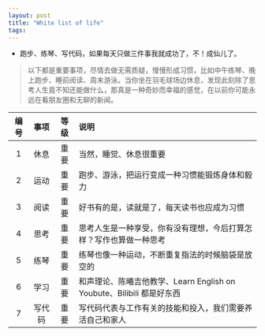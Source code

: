 ```yaml
---
layout: post
title: "White list of life"
tags:
---
```


* 跑步、练琴、写代码，如果每天只做三件事我就成功了，不！成仙儿了。

> 以下都是重要事项，尽情去做无需质疑，慢慢形成习惯，比如中午练琴、晚上跑步、睡前阅读、周末游泳。当你坐在羽毛球场边休息，发现此刻除了思考人生竟不知还能做什么，那真是一种奇妙而幸福的感觉，在以前你可能永远在看朋友圈和无聊的新闻。

| 编号 | 事项 | 等级 | 说明 |
| :--: | :--: | :--: | :-- |
| 1 | 休息 | 重要 | 当然，睡觉、休息很重要 |
| 2 | 运动 | 重要 | 跑步、游泳，把运行变成一种习惯能锻炼身体和毅力 |
| 3 | 阅读 | 重要 | 好书有的是，读就是了，每天读书也应成为习惯 |
| 4 | 思考 | 重要 | 思考人生是一种享受，你有没有理想，今后打算怎样？写作也算做一种思考 |
| 5 | 练琴 | 重要 | 练琴也像一种运动，不断重复指法的时候脑袋是放空的|
| 6 | 学习 | 重要 | 和声理论、陈曦吉他教学、Learn English on Youbute、Bilibili 都是好东西|
| 7 | 写代码 | 重要 | 写代码代表与工作有关的技能和投入，我们需要养活自己和家人 |
